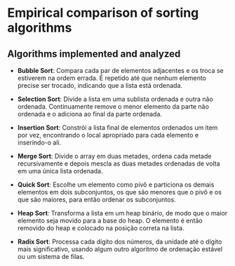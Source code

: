 # Empirical comparison of sorting algorithms

## Algorithms implemented and analyzed

- **Bubble Sort**: Compara cada par de elementos adjacentes e os troca se estiverem na ordem errada. É repetido até que nenhum elemento precise ser trocado, indicando que a lista está ordenada.

- **Selection Sort**: Divide a lista em uma sublista ordenada e outra não ordenada. Continuamente remove o menor elemento da parte não ordenada e o adiciona ao final da parte ordenada.

- **Insertion Sort**: Constrói a lista final de elementos ordenados um item por vez, encontrando o local apropriado para cada elemento e inserindo-o ali.

- **Merge Sort**: Divide o array em duas metades, ordena cada metade recursivamente e depois mescla as duas metades ordenadas de volta em uma única lista ordenada.

- **Quick Sort**: Escolhe um elemento como pivô e particiona os demais elementos em dois subconjuntos, os que são menores que o pivô e os que são maiores, para então ordenar os subconjuntos.

- **Heap Sort**: Transforma a lista em um heap binário, de modo que o maior elemento seja movido para a base do heap. O elemento é então removido do heap e colocado na posição correta na lista.

- **Radix Sort**: Processa cada dígito dos números, da unidade até o dígito mais significativo, usando algum outro algoritmo de ordenação estável ou um sistema de filas.

